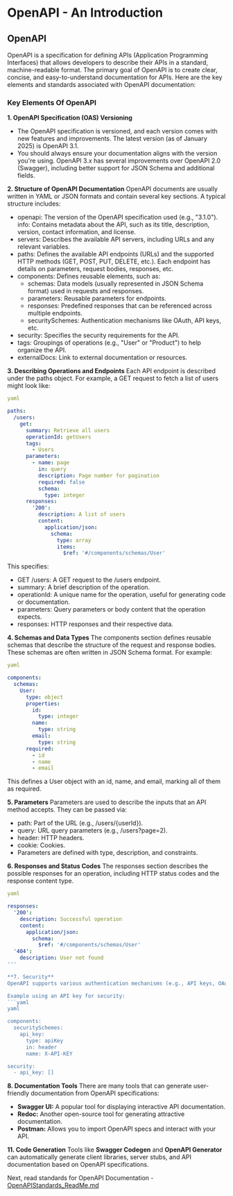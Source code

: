 # OpenAPI - An Introduction

## OpenAPI
OpenAPI is a specification for defining APIs (Application Programming Interfaces) that allows developers to describe their APIs in a standard, machine-readable format. The primary goal of OpenAPI is to create clear, concise, and easy-to-understand documentation for APIs. Here are the key elements and standards associated with OpenAPI documentation:
### Key Elements Of OpenAPI
**1. OpenAPI Specification (OAS) Versioning**
* The OpenAPI specification is versioned, and each version comes with new features and improvements. The latest version (as of January 2025) is OpenAPI 3.1.
* You should always ensure your documentation aligns with the version you're using. OpenAPI 3.x has several improvements over OpenAPI 2.0 (Swagger), including better support for JSON Schema and additional fields.

**2. Structure of OpenAPI Documentation**
OpenAPI documents are usually written in YAML or JSON formats and contain several key sections. A typical structure includes:

* openapi: The version of the OpenAPI specification used (e.g., "3.1.0").
info: Contains metadata about the API, such as its title, description, version, contact information, and license.
* servers: Describes the available API servers, including URLs and any relevant variables.
* paths: Defines the available API endpoints (URLs) and the supported HTTP methods (GET, POST, PUT, DELETE, etc.). Each endpoint has details on parameters, request bodies, responses, etc.
* components: Defines reusable elements, such as:
  - schemas: Data models (usually represented in JSON Schema format) used in requests and responses.
  - parameters: Reusable parameters for endpoints.
  - responses: Predefined responses that can be referenced across multiple endpoints.
  - securitySchemes: Authentication mechanisms like OAuth, API keys, etc.
* security: Specifies the security requirements for the API.
* tags: Groupings of operations (e.g., "User" or "Product") to help organize the API.
* externalDocs: Link to external documentation or resources.

**3. Describing Operations and Endpoints**
Each API endpoint is described under the paths object. For example, a GET request to fetch a list of users might look like:
```yaml
yaml

paths:
  /users:
    get:
      summary: Retrieve all users
      operationId: getUsers
      tags:
        - Users
      parameters:
        - name: page
          in: query
          description: Page number for pagination
          required: false
          schema:
            type: integer
      responses:
        '200':
          description: A list of users
          content:
            application/json:
              schema:
                type: array
                items:
                  $ref: '#/components/schemas/User'
```

This specifies:
* GET /users: A GET request to the /users endpoint.
* summary: A brief description of the operation.
* operationId: A unique name for the operation, useful for generating code or documentation.
* parameters: Query parameters or body content that the operation expects.
* responses: HTTP responses and their respective data.

**4. Schemas and Data Types**
The components section defines reusable schemas that describe the structure of the request and response bodies. These schemas are often written in JSON Schema format. For example:
```yaml
yaml

components:
  schemas:
    User:
      type: object
      properties:
        id:
          type: integer
        name:
          type: string
        email:
          type: string
      required:
        - id
        - name
        - email
```
This defines a User object with an id, name, and email, marking all of them as required.

**5. Parameters**
Parameters are used to describe the inputs that an API method accepts. They can be passed via:

* path: Part of the URL (e.g., /users/{userId}).
* query: URL query parameters (e.g., /users?page=2).
* header: HTTP headers.
* cookie: Cookies.
* Parameters are defined with type, description, and constraints.

**6. Responses and Status Codes**
The responses section describes the possible responses for an operation, including HTTP status codes and the response content type.
```yaml
yaml

responses:
  '200':
    description: Successful operation
    content:
      application/json:
        schema:
          $ref: '#/components/schemas/User'
  '404':
    description: User not found
'''

**7. Security**
OpenAPI supports various authentication mechanisms (e.g., API keys, OAuth2, JWT). These are defined under securitySchemes in the components section.

Example using an API key for security:
```yaml
yaml

components:
  securitySchemes:
    api_key:
      type: apiKey
      in: header
      name: X-API-KEY

security:
  - api_key: []
```

**8. Documentation Tools**
There are many tools that can generate user-friendly documentation from OpenAPI specifications:
* **Swagger UI:** A popular tool for displaying interactive API documentation.
* **Redoc:** Another open-source tool for generating attractive documentation.
* **Postman:** Allows you to import OpenAPI specs and interact with your API.

**11. Code Generation**
Tools like **Swagger Codegen** and **OpenAPI Generator** can automatically generate client libraries, server stubs, and API documentation based on OpenAPI specifications.

Next, read standards for OpenAPI Documentation - <a href="OpenAPIStandards_ReadMe.md">OpenAPIStandards_ReadMe.md</a>
